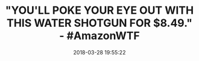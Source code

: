 ---
title: '"YOU''LL POKE YOUR EYE OUT WITH THIS WATER SHOTGUN FOR $8.49." - #AmazonWTF'
name: >-
  Fashionwu Water Shotgun Toy Gun with 500pcs Water Simulation Soft Bullet Toy
  for Game Gifts
date: '2018-03-28 19:55:22'
buy_now: >-
  https://www.amazon.com/Fashionwu-Shotgun-500pcs-Simulation-Bullet/dp/B076M157LK?SubscriptionId=AKIAIA5RBQIWQVTCUEUQ&tag=coldcutdeals-20&linkCode=xm2&camp=2025&creative=165953&creativeASIN=B076M157LK
description_markdown: >+
  Fashionwu Water Shotgun Toy Gun with 500pcs Water Simulation Soft Bullet Toy
  for Game Gifts

    - Material: Made of ABS plastic, Non-toxic, good quality and no water leakage.

    - Unique Design: Creative penis shape,lifelike modelling makes it different from others.

    - Easy to Operate: Put in Water Simulation Soft Bullet and just press the trigger.

    - Application: Great for Halloween carnival, Easter trick party, single party etc.

    - Note: Please use detergent to carefully clean before using.

tweet_id_str: '979084551174676480'
price: ''
you_save: ''
asin: B076M157LK
image: 'https://images-na.ssl-images-amazon.com/images/I/51Ezex13B4L.jpg'

---